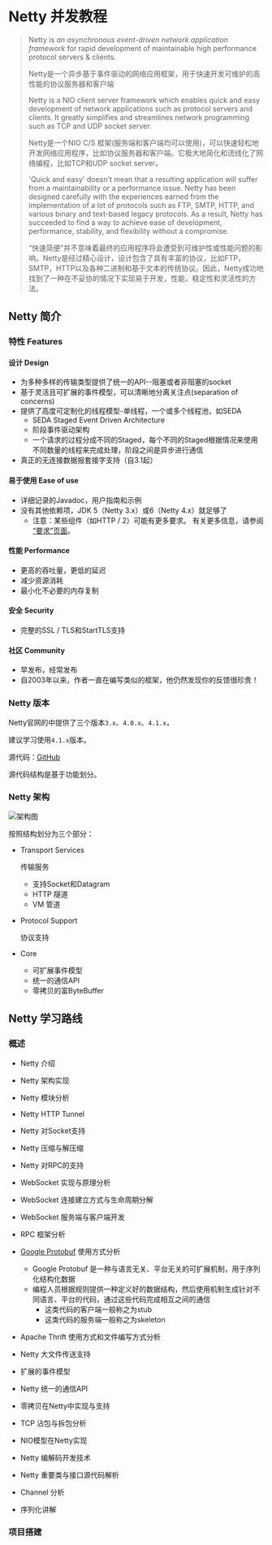 # Netty 并发教程

> Netty is *an asynchronous event-driven network application framework* 
> for rapid development of maintainable high performance protocol servers & clients.
>
> Netty是一个异步基于事件驱动的网络应用框架，用于快速开发可维护的高性能的协议服务器和客户端
>
> Netty is a NIO client server framework which enables quick and easy development of network applications such as protocol servers and clients. It greatly simplifies and streamlines network programming such as TCP and UDP socket server.
>
> Netty是一个NIO C/S 框架(服务端和客户端均可以使用)，可以快速轻松地开发网络应用程序，比如协议服务器和客户端。它极大地简化和流线化了网络编程，比如TCP和UDP socket server。
>
> 'Quick and easy' doesn't mean that a resulting application will suffer from a maintainability or a performance issue. Netty has been designed carefully with the experiences earned from the implementation of a lot of protocols such as FTP, SMTP, HTTP, and various binary and text-based legacy protocols. As a result, Netty has succeeded to find a way to achieve ease of development, performance, stability, and flexibility without a compromise.
>
> “快速简便”并不意味着最终的应用程序将会遭受到可维护性或性能问题的影响。Netty是经过精心设计，设计包含了具有丰富的协议，比如FTP，SMTP，HTTP以及各种二进制和基于文本的传统协议。因此，Netty成功地找到了一种在不妥协的情况下实现易于开发，性能，稳定性和灵活性的方法。

## Netty 简介

### 特性 Features

#### 设计 Design

* 为多种多样的传输类型提供了统一的API--阻塞或者非阻塞的socket 
* 基于灵活且可扩展的事件模型，可以清晰地分离关注点(separation of concerns)
* 提供了高度可定制化的线程模型-单线程，一个或多个线程池，如SEDA
  * SEDA Staged Event Driven Architecture
  * 阶段事件驱动架构
  * 一个请求的过程分成不同的Staged，每个不同的Staged根据情况来使用不同数量的线程来完成处理，阶段之间是异步进行通信
* 真正的无连接数据报套接字支持（自3.1起）

#### 易于使用 Ease of use

* 详细记录的Javadoc，用户指南和示例
* 没有其他依赖项，JDK 5（Netty 3.x）或6（Netty 4.x）就足够了
  * 注意：某些组件（如HTTP / 2）可能有更多要求。 有关更多信息，请参阅 [“要求”页面](https://netty.io/wiki/requirements.html)。

#### 性能 Performance

* 更高的吞吐量，更低的延迟
* 减少资源消耗
* 最小化不必要的内存复制

#### 安全 Security

* 完整的SSL / TLS和StartTLS支持

#### 社区 Community

- 早发布，经常发布
- 自2003年以来，作者一直在编写类似的框架，他仍然发现你的反馈很珍贵！

### Netty 版本

Netty官网的中提供了三个版本`3.x`、`4.0.x`、`4.1.x`，

建议学习使用`4.1.x`版本。

源代码：[GitHub](https://github.com/netty/netty)

源代码结构是基于功能划分。

### Netty 架构

![架构图](https://netty.io/images/components.png)

按照结构划分为三个部分：

* Transport Services 

  传输服务

  * 支持Socket和Datagram
  * HTTP 隧道
  * VM 管道

* Protocol Support

  协议支持

* Core 

  * 可扩展事件模型
  * 统一的通信API
  * 零拷贝的富ByteBuffer

## Netty 学习路线

### 概述

* Netty 介绍
* Netty 架构实现
* Netty 模块分析
* Netty HTTP Tunnel
* Netty 对Socket支持
* Netty 压缩与解压缩
* Netty 对RPC的支持
* WebSocket 实现与原理分析
* WebSocket 连接建立方式与生命周期分解
* WebSocket 服务端与客户端开发
* RPC 框架分析
* [Google Protobuf](https://developers.google.cn/protocol-buffers/) 使用方式分析
  * Google  Protobuf 是一种与语言无关、平台无关的可扩展机制，用于序列化结构化数据
  * 编程人员根据规则提供一种定义好的数据结构，然后使用机制生成针对不同语言、平台的代码，通过这些代码完成相互之间的通信
    * 这类代码的客户端一般称之为stub
    * 这类代码的服务端一般称之为skeleton

* Apache Thrift 使用方式和文件编写方式分析
* Netty 大文件传送支持
* 扩展的事件模型
* Netty 统一的通信API
* 零拷贝在Netty中实现与支持
* TCP 沾包与拆包分析
* NIO模型在Netty实现
* Netty 编解码开发技术
* Netty 重要类与接口源代码解析
* Channel 分析
* 序列化讲解

### 项目搭建

